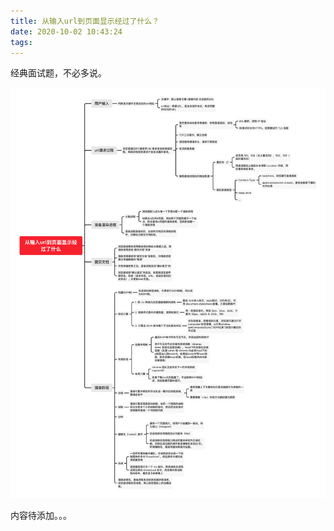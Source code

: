 ```yaml
---
title: 从输入url到页面显示经过了什么？
date: 2020-10-02 10:43:24
tags:
---
```




经典面试题，不必多说。



![](https://raw.githubusercontent.com/popring/assets-repo/master/img/20201003104407.png)

<!-- more -->



内容待添加。。。